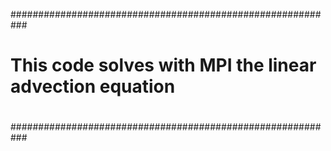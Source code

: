 ###########################################################
#                                                         #
# This code solves with MPI the linear advection equation #
#                                                         #
###########################################################
